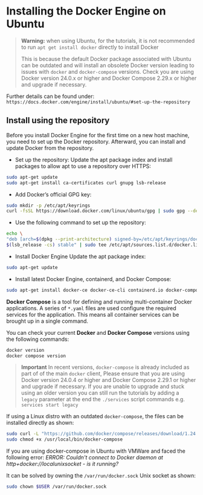 # Installing the Docker Engine on Ubuntu

> **Warning:** when using Ubuntu, for the tutorials, it is not recommended to run `apt get install docker` directly to
> install Docker
>
> This is because the default Docker package associated with Ubuntu can be outdated and will install an obsolete Docker
> version leading to issues with `docker` and `docker-compose` versions. Check you are using Docker version 24.0.x or
> higher and Docker Compose 2.29.x or higher and upgrade if necessary.

Further details can be found under: `https://docs.docker.com/engine/install/ubuntu/#set-up-the-repository`

## Install using the repository

Before you install Docker Engine for the first time on a new host machine, you need to set up the Docker repository.
Afterward, you can install and update Docker from the repository.

-   Set up the repository: Update the apt package index and install packages to allow apt to use a repository over
    HTTPS:

```bash
sudo apt-get update
sudo apt-get install ca-certificates curl gnupg lsb-release
```

-   Add Docker’s official GPG key:

```bash
sudo mkdir -p /etc/apt/keyrings
curl -fsSL https://download.docker.com/linux/ubuntu/gpg | sudo gpg --dearmor -o /etc/apt/keyrings/docker.gpg
```

-   Use the following command to set up the repository:

```bash
echo \
"deb [arch=$(dpkg --print-architecture) signed-by=/etc/apt/keyrings/docker.gpg] https://download.docker.com/linux/ubuntu \
$(lsb_release -cs) stable" | sudo tee /etc/apt/sources.list.d/docker.list > /dev/null
```

-   Install Docker Engine Update the apt package index:

```bash
sudo apt-get update
```

-   Install latest Docker Engine, containerd, and Docker Compose:

```bash
sudo apt-get install docker-ce docker-ce-cli containerd.io docker-compose-plugin
```

**Docker Compose** is a tool for defining and running multi-container Docker applications. A series of `*.yaml` files
are used configure the required services for the application. This means all container services can be brought up in a
single command.

You can check your current **Docker** and **Docker Compose** versions using the following commands:

```bash
docker version
docker compose version
```

> **Important** In recent versions, `docker-compose` is already included as part of of the main `docker` client, Please
> ensure that you are using Docker version 24.0.4 or higher and Docker Compose 2.29.1 or higher and upgrade if
> necessary. If you are unable to upgrade and stuck using an older version you can still run the tutorials by adding a
> `legacy` parameter at the end the `./services` script commands e.g. `services start legacy`

If using a Linux distro with an outdated `docker-compose`, the files can be installed directly as shown:

```bash
sudo curl -L "https://github.com/docker/compose/releases/download/1.24.0/docker-compose-$(uname -s)-$(uname -m)" -o /usr/local/bin/docker-compose
sudo chmod +x /usr/local/bin/docker-compose
```

If you are using docker-compose in Ubuntu with VMWare and faced the following error: _ERROR: Couldn't connect to Docker
daemon at http+docker://localunixsocket - is it running?_

It can be solved by owning the `/var/run/docker.sock` Unix socket as shown:

```bash
sudo chown $USER /var/run/docker.sock
```
